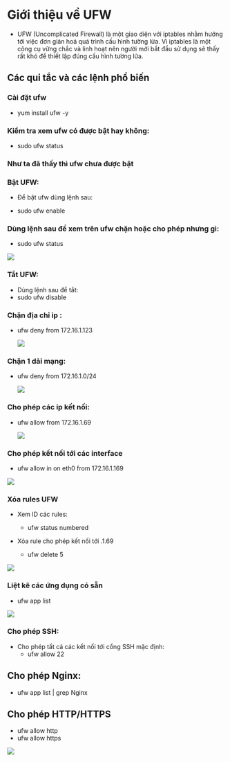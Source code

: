 # Giới thiệu về UFW

- UFW (Uncomplicated Firewall) là một giao diện với iptables nhằm hướng tới việc đơn giản hoá quá trình cấu hình tường lửa. Vì iptables là một công cụ vững chắc và linh hoạt nên người mới bắt đầu sử dụng sẽ thấy rất khó để thiết lập đúng cấu hình tường lửa.


## Các qui tắc và các lệnh phổ biến
### Cài đặt ufw
+ yum install ufw -y

### Kiểm tra xem ufw có được bật hay không:

+ sudo ufw status

### Như ta đã thấy thì ufw chưa được bật

### Bật UFW:
+ Để bật ufw dùng lệnh sau:

+ sudo ufw enable

### Dùng lệnh sau để xem trên ufw chặn hoặc cho phép nhưng gì:

+ sudo ufw status

<img src="image/1.PNG">

### Tắt UFW:

+ Dùng lệnh sau để tắt:
+ sudo ufw disable
### Chặn địa chỉ ip :
+ ufw deny from 172.16.1.123

    <img src="image/2.PNG">

### Chặn 1 dải mạng:
+ ufw deny from 172.16.1.0/24 

   <img src="image/3.PNG"> 

### Cho phép các ip kết nối:

+ ufw allow from 172.16.1.69

    <img src="image/4.PNG">

### Cho phép kết nối tới các interface
+ ufw allow in on eth0 from 172.16.1.169

<img src="image/5.PNG">

### Xóa rules UFW
- Xem ID các rules:
    + ufw status numbered

- Xóa rule cho phép kết nối tới .1.69
    + ufw delete 5

<img src="image/6.PNG">

### Liệt kê  các ứng dụng có sẵn
- ufw app list

<img src="image/7.PNG">

### Cho phép SSH:

- Cho phép tất cả các kết nối tới cổng SSH mặc định:
    + ufw allow 22

## Cho phép Nginx:
- ufw app list | grep Nginx
## Cho phép HTTP/HTTPS

- ufw allow http
- ufw allow https 

<img src="image/8.PNG">


